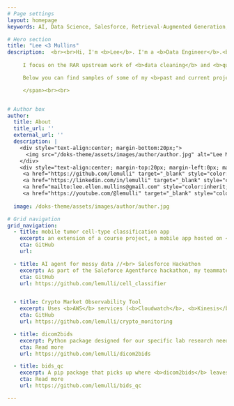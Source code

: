 ```yaml
---
# Page settings
layout: homepage
keywords: AI, Data Science, Salesforce, Retrieval-Augmented Generation, Ethical AI, Portfolio, LE Mullins

# Hero section
title: "Lee <3 Mullins"
description:  <br><br>Hi, I'm <b>Lee</b>. I'm a <b>Data Engineer</b>.<br><br>
    
     I focus on the RAR upstream work of <b>data cleaning</b> and <b>quality assurance</b> - building <b><u>reliable data foundations</u></b> that teams can actually trust and use. <br><br>

     Below you can find samples of some of my <b>past and current projects</b>:<br> <br>

     </span><br><br>


# Author box
author:
  title: About
  title_url: ''
  external_url: ''
  description: |
    <div style="text-align:center; margin-bottom:20px;">
      <img src="/doks-theme/assets/images/author/author.jpg" alt="Lee Mullins" style="width:280px; height:280px; border-radius:50%; margin:0 auto; display:block;">
    </div>
    <div style="text-align:center; margin-top:20px; margin-left:0px; margin-bottom:2em;">Hi, I'm <a href="/about"><b>Lee</b></a>! //  <span style="font-size:1.5em;margin-left:0em;vertical-align:middle;display:inline-block;">
     <a href="https://github.com/lemulli" target="_blank" style="color:inherit;text-decoration:none !important;border:none;vertical-align:middle;"><i class="icon icon--github"></i></a>
     <a href="https://linkedin.com/in/lemulli" target="_blank" style="color:inherit;text-decoration:none !important;border:none;vertical-align:middle;"><i class="icon icon--linkedin"></i></a>
     <a href="mailto:lee.ellen.mullins@gmail.com" style="color:inherit;text-decoration:none !important;border:none;vertical-align:middle;"><i class="icon icon--email"></i></a>
     <a href="https://youtube.com/@lemulli" target="_blank" style="color:inherit;text-decoration:none !important;border:none;vertical-align:middle;"><i class="icon icon--youtube"></i></a><br></div>
    
  image: /doks-theme/assets/images/author/author.jpg

# Grid navigation
grid_navigation:
  - title: mobile tumor cell-type classification app
    excerpt: an extension of a course project, a mobile app hosted on <b>AWS</b> that allows clinicians to run inference on our tumor cell type binary classification model.
    cta: GitHub
    url: 

  - title: AI agent for messy data //<br> Salesforce Hackathon
    excerpt: As part of the Saleforce Agentforce hackathon, my teammate and I are creating a <b>CRM</b> agent that handles data validation and standardization in a easy-to-use chat environment.
    cta: GitHub
    url: https://github.com/lemulli/cell_classifier


  - title: Crypto Market Observability Tool
    excerpt: Uses <b>AWS</b> services (<b>Cloudwatch</b>, <b>Kinesis</b>) to enable real-time monitoring of digital currency markets. Including latency, anomoly detection, 
    cta: GitHub
    url: https://github.com/lemulli/crypto_monitoring

  - title: dicom2bids
    excerpt: Python package designed for our specific lab research needs-> <b>converts</b> raw imaging files, <b>formats</b> them into BIDS, and <b>processes</b> them for upload to NIH/NDA. Special focus on <b>QC report generation for metadata</b> and <b>anomoly detection</b>.
    cta: Read more
    url: https://github.com/lemulli/dicom2bids

  - title: bids_qc
    excerpt: A pip package that picks up where <b>dicom2bids</b> leaves off. <b>Generates reports</b> and enables <b>smooth, efficient annotation</b> of image quality on a <b>Flask server</b>. End-to-end pipeline that prepares messy data for advanced ML model creation.
    cta: Read more
    url: https://github.com/lemulli/bids_qc

---
```

